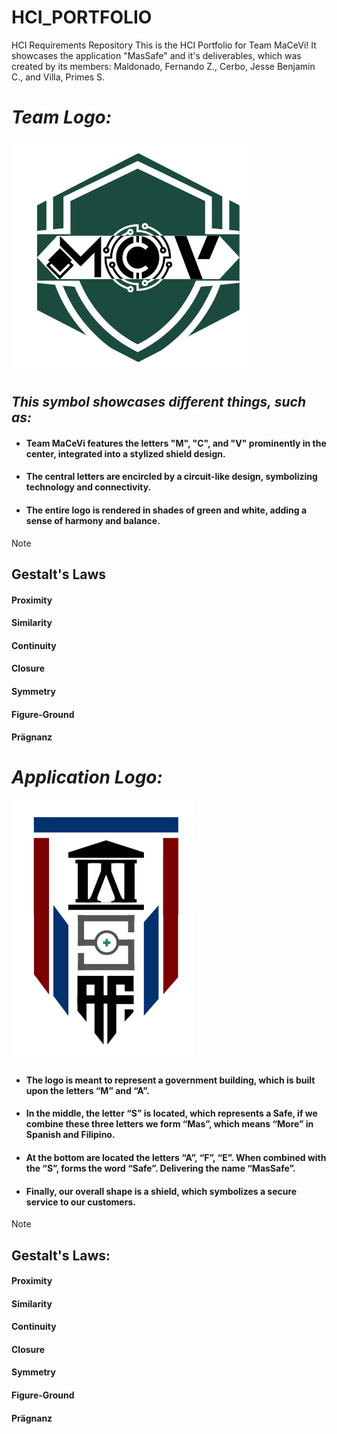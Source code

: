# HCI_PORTFOLIO
HCI Requirements Repository
This is the HCI Portfolio for Team MaCeVi! It showcases the application "MasSafe" and it's deliverables, which was created by its members: Maldonado, Fernando Z., Cerbo, Jesse Benjamin C., and Villa, Primes S.


# ***Team Logo:***

![team logo (MaCeVi or abbreviated as MCV)](https://github.com/LEL-MESTER/HCI_PORTFOLIO/blob/799e419ea446a943c918f5237230e789c158dc4b/Assets/Team%20MaCeVi%20Logo.png)



## _This symbol showcases different things, such as:_
* #### Team MaCeVi features the letters "M", "C", and "V" prominently in the center, integrated into a stylized shield design. 
* #### The central letters are encircled by a circuit-like design, symbolizing technology and connectivity. 
* #### The entire logo is rendered in shades of green and white, adding a sense of harmony and balance.

> [!NOTE]
> ## Gestalt's Laws
> #### Proximity
> #### Similarity
> #### Continuity
> #### Closure
> #### Symmetry 
> #### Figure-Ground
> #### Prägnanz 



# ***Application Logo:***

![Application Logo (MasSafe)](https://github.com/LEL-MESTER/HCI_PORTFOLIO/blob/4e7ae3cca91eae83531ea4b54b119ccfe4319a8f/Assets/MasSafe%20App%20Logo.png)

* #### The logo is meant to represent a government building, which is built upon the letters “M” and “A”.
* #### In the middle, the letter “S” is located, which represents a Safe, if we combine these three letters we form “Mas”, which means “More” in Spanish and Filipino.
* #### At the bottom are located the letters “A”, “F”, “E”. When combined with the “S”, forms the word “Safe”. Delivering the name “MasSafe”.
* #### Finally, our overall shape is a shield, which symbolizes a secure service to our customers.

> [!NOTE]
> ## Gestalt's Laws:
> #### Proximity
> #### Similarity
> #### Continuity
> #### Closure
> #### Symmetry
> #### Figure-Ground
> #### Prägnanz
